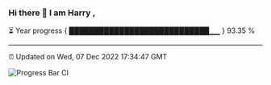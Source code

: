### Hi there 👋 I am Harry , 

⏳ Year progress { ████████████████████████████▁▁ } 93.35 %

---

⏰ Updated on Wed, 07 Dec 2022 17:34:47 GMT

![Progress Bar CI](https://github.com/duykhang68/duykhang68/workflows/Progress%20Bar%20CI/badge.svg)
